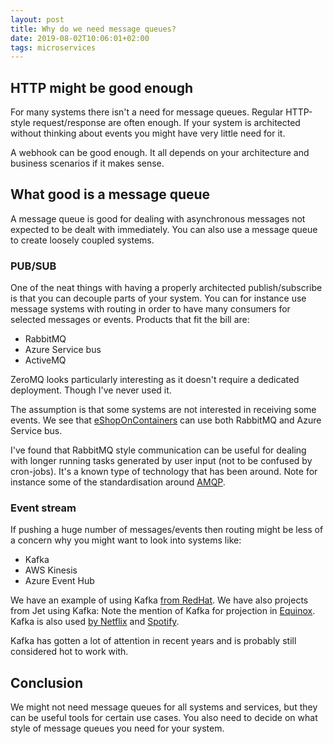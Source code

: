 ```yaml
---
layout: post
title: Why do we need message queues?
date: 2019-08-02T10:06:01+02:00
tags: microservices
---
```


## HTTP might be good enough

For many systems there isn't a need for message queues. Regular HTTP-style request/response are often enough. If your system is architected without thinking about events you might have very little need for it.

A webhook can be good enough. It all depends on your architecture and business scenarios if it makes sense.

## What good is a message queue

A message queue is good for dealing with asynchronous messages not expected to be dealt with immediately. You can also use a message queue to create loosely coupled systems.

### PUB/SUB

One of the neat things with having a properly architected publish/subscribe is that you can decouple parts of your system. You can for instance use message systems with routing in order to have many consumers for selected messages or events. Products that fit the bill are:

- RabbitMQ
- Azure Service bus
- ActiveMQ

ZeroMQ looks particularly interesting as it doesn't require a dedicated deployment. Though I've never used it.

The assumption is that some systems are not interested in receiving some events. We see that [eShopOnContainers](https://github.com/dotnet-architecture/eShopOnContainers) can use both RabbitMQ and Azure Service bus.

I've found that RabbitMQ style communication can be useful for dealing with longer running tasks generated by user input (not to be confused by cron-jobs). It's a known type of technology that has been around. Note for instance some of the standardisation around [AMQP](https://en.wikipedia.org/wiki/Advanced_Message_Queuing_Protocol).

### Event stream

If pushing a huge number of messages/events then routing might be less of a concern why you might want to look into systems like:

- Kafka
- AWS Kinesis
- Azure Event Hub

We have an example of using Kafka [from RedHat](https://github.com/redhat-developer-demos/eda-tutorial). We have also projects from Jet using Kafka: Note the mention of Kafka for projection in [Equinox](https://github.com/jet/equinox). Kafka is also used [by Netflix](https://github.com/Netflix/suro/tree/master/suro-kafka-producer) and [Spotify](https://github.com/spotify/docker-kafka).

Kafka has gotten a lot of attention in recent years and is probably still considered hot to work with.

## Conclusion

We might not need message queues for all systems and services, but they can be useful tools for certain use cases. You also need to decide on what style of message queues you need for your system.
